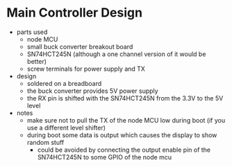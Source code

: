 Main Controller Design
===
- parts used
  - node MCU
  - small buck converter breakout board
  - SN74HCT245N (although a one channel version of it would be better)
  - screw terminals for power supply and TX
- design
  - soldered on a breadboard
  - the buck converter provides 5V power supply
  - the RX pin is shifted with the SN74HCT245N from the 3.3V to the 5V level
- notes
  - make sure not to pull the TX of the node MCU low during boot
    (if you use a different level shifter)
  - during boot some data is output which causes the display to show random stuff
    - could be avoided by connecting the output enable pin of the SN74HCT245N
      to some GPIO of the node mcu

